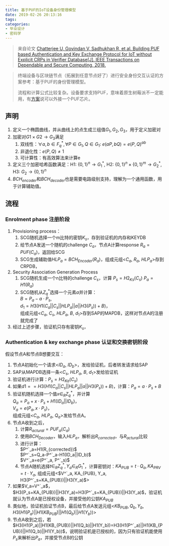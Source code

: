 ```yaml
---
title: 基于PUF的IoT设备身份管理模型
date: 2019-02-26 20:13:16
tags:
categories:
- 毕业设计
- 密码学
---
```


> 来自论文 [Chatterjee U, Govindan V, Sadhukhan R, et al. Building PUF based Authentication and Key Exchange Protocol for IoT without Explicit CRPs in Verifier Database[J]. IEEE Transactions on Dependable and Secure Computing, 2018.](https://ieeexplore.ieee.org/abstract/document/8353301)

> 终端设备与区块链节点（拓展到任意节点好了）进行安全身份交互认证的方案参考：基于PUF的身份管理模型。
> 
> 流程和计算公式比较复杂。设备要求支持PUF，意味着原生树莓派不一定能用，有[方案](https://github.com/Tribler/tribler/issues/3064)说可以外接一个PUF芯片。

<!-- more -->

## 声明

1. 定义一个椭圆曲线，并从曲线上的点生成三组值$G_1,G_2,G_3$，用于定义加密对
2. 加密对$G1 \times G2 \rightarrow G_3$满足
   1. 双线性：$\forall a, b \in F^*_q, \forall P \in G_1, Q \in G_1$: $e(aP, bQ)=e(P, Q)^{ab}$
   2. 非退化性：$e(P, Q) \neq 1$
   3. 可计算性：有高效算法来计算e
3. 定义三个加密哈希函数满足：H1: $\{ 0, 1\}^n \rightarrow G^*_1$, H2: $\{0, 1\}^n \times \{0, 1\}^m \rightarrow G^*_2$, H3: $G_2 \rightarrow \{0, 1\}^n$
4. $BCH_{encoder}$和$BCH_{decoder}$也是需要电路级别支持，理解为一个通用函数，用于计算辅助值。

## 流程

### Enrolment phase 注册阶段

1. Provisioning process：
   1. SCG随机选择一个m比特的密钥$K_s$，存到验证机的内存和KEYDB
   2. 给节点A发送一个随机的challenge $C_a$，节点A计算response $R_a = PUF(C_a)$，返回给SCG
   3. SCG生成辅助值$HLP_a=BCH_{Encoder}(R_a)$，组成元组<$C_a$, $R_a$, $HLP_a$>存到CRPDB，
2. Security Association Generation Process
   1. SCG随机生成一个n比特的challenge $C_s$，计算 $P_s=H2_{Ks}(C_s)$ $P_a=H1(R_a)$
   2. SCG随机从$Z^*_q$选择一个元素$a$并计算：<br>$B=P_a-a \cdot P_s$, <br>$d_1=H3(H1(C_a||C_s||HLP_a||a||H3(P_s))+B)$，<br>组成元组<$C_a$, $C_s$, $HLP_a$, $B$, $d_1$>存到SAP的MAPDB，这样对节点A的注册就完成了
3. 经过上述步骤，验证机只存有密钥$K_s$，

### Authentication & key exchange phase 认证和交换密钥阶段

假设节点A和节点B想要交互：

1. 节点A初始化一个请求<$ID_a$, $ID_b$>，发给验证机，后者转发请求给SAP
2. SAP从MAPDB选择一条<$C_s$, $HLP_a$, $B$, $d_1$>发给验证机
3. 验证机进行计算：$P_s = H2_{Ka}(C_s)$
4. 如果$d1==H3(H1(C_a||C_s||HLP_a||a||H3(P_s))+B)$，计算：$P_a=a \cdot P_s + B$
5. 验证机随机选择一个值$x \in _RZ^*_q$，并计算<br>$Q_a=P_a+x \cdot P_s +H1(ID_a||ID_b)$，<br>$V_a=e(P_a, x \cdot P_s)$，<br>组成元组<$C_a$, $HLP_a$, $Q_a$>发给节点A。
6. 节点A收到之后，
   1. 计算$R_{actural}=PUF_a(C_a)$
   2. 使用$BCH_{Decoder}$，输入$HLP_a$，解析出$R_{corrected}$，与$R_{actural}$比较
   3. 进行计算：<br>$P^`_a=H1(R_{corrected})$<br> $P^`_s=Q_a-P^`_a-H1(ID_a||ID_b)$ <br>$V^`_a=e(P^`_a, P^`_s)$
   4. 节点A随机选择$t \in _RZ^*_q, Y_a \in _RG^*_1$，计算密钥对：$KA_{PUB}=t \cdot Q_a, KA_{PRV}=t \cdot Y_a$, 组成元组<$V^`_a, KA_{PUB}, Y_a, H3(P^`_s+KA_{PUB})||H3(Y_a)$>
7. 如果$V_a=V^`_a$，$H3(P_s+KA_{PUB})||H3(Y_a)=H3(P^`_s+KA_{PUB})||H3(Y_a)$，验证机就认为节点A是已授权设备，并接受他的公钥$KA_{PUB}$
8. 类似地，验证机验证节点B，最后给节点A发送元组<$KB_{PUB}, Q_b, Y_b, H3(H1(P_a)||H1(KB_{PUB})||H1(Q_b)||H1(Y_b))$>
9. 节点A收到之后，若$H3(H1(P_a)||H1(KB_{PUB})||H1(Q_b)||H1(Y_b))=H3(H1(P^`_a)||H1(KB_{PUB})||H1(Q_b)||H1(Y_b))$，说明验证机是已授权的，因为只有验证机能使用$P_s$来解析出$P_a$，并接受节点B的公钥
